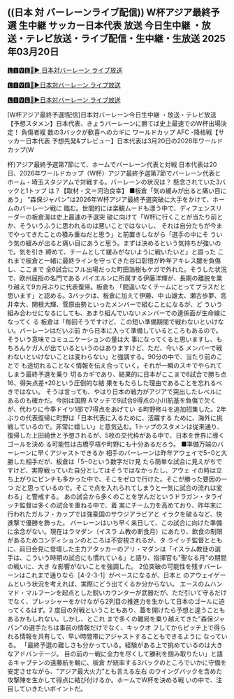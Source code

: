 <h2>((日本 対 バーレーンライブ配信)) W杯アジア最終予選 生中継 サッカー日本代表 放送 今日生中継 ・放送・テレビ放送・ライブ配信・生中継・生放送 2025年03月20日</h2>

[🅻🅸🆅🅴🔴▶️ 日本対バーレーン ライブ放送](https://awesomesalatv.blogspot.com/2025/03/japan-vs-bahrain.html)


[🅻🅸🆅🅴🔴▶️日本対バーレーン ライブ放送](https://awesomesalatv.blogspot.com/2025/03/japan-vs-bahrain.html)

[🅻🅸🆅🅴🔴▶️日本対バーレーン ライブ放送](https://awesomesalatv.blogspot.com/2025/03/japan-vs-bahrain.html)


[W杯アジア最終予選!配信]日本対バーレーン今日生中継 ・放送・テレビ放送【予想スタメン】日本代表、きょうバーレーンに勝てば史上最速でのW杯出場決定！ 負傷者複 数の3バックが歓喜へのカギに
ワールドカップ AFC -降格戦【サッカー日本代表 予想先発&プレビュー】日本代表は3月20日の2026年ワールドカップ(W

杯)アジア最終予選第7節にて、ホームでバーレーン代表と対戦 日本代表は20日、2026年ワールドカップ（W杯）アジア最終予選第7節でバーレーン代表と
ホーム・埼玉スタジアムで対戦する。バーレーンの状況は？ 懸念されていた3バックと1トップ
は？【取材・文＝河治良幸】
■板倉「気の緩みが出ると痛い目にあう」
"森保ジャパン"は2026年W杯アジア最終予選突破に大手をかけて、ホームのバーレーン戦に
臨む。世間的には楽観ムードも漂う中で、ディフェンスリーダーの板倉滉は史上最速の予選突
破に向けて「W杯に行くことが当たり前とか、そういうふうに思われるのは悪いことではないし、
それは自分たちが今までやってきたことの積み重ねだと思う」と前置きしながら「選手の中にそ
ういう気の緩みが出ると痛い目にあうと思う。まずは決めるという気持ちが強いので。気を引き
締めて、チームとして緩みがないように戦いたいと」と語った
これまで板倉と一緒に最終ラインを守ってきた谷口彰悟が昨年アキレス腱を負傷し、ここまで
全6試合にフル出場だった町田浩樹もケガで外れた。そうした状況で、欧州屈指の名門である
バイエルンに所属する伊藤洋輝が、長期の離脱を乗り越えて9カ月ぶりに代表復帰。板倉も
「間違いなくチームにとってプラスだと思います」と認める。3バックは、板倉に加えて伊藤、中
山雄太、瀬古歩夢、高井幸大、関根大輝、菅原由勢といったメンバーで組むことになるが、ど
ういう組み合わせになるにしても、あまり組んでいないメンバーでの連係面が生命線になってく
る
板倉は「毎回そうですけど、この短い準備期間で戦わないといけない。バーレーンはだいぶ前
から日本に入って準備しているところもあるので。そういう意味でコミュニケーションの量は大
事になってくると思いますし、もちろんケガ人が出ているというのはありますけど、ただ、今いる
メンバーで戦わないといけないことは変わらない」と強調する。90分の中で、当たり前のことで
も途切れることなく情報を伝え合っていく。それが一瞬のスキでやられてしまう最終予選を乗り
切るカギであり、結果的に日本がここまで6試合で勝ち点16、得失点差+20という圧倒的な結
果をもたらした理由であることを忘れるべきではない。
そうは言っても、やはり日本の戦力がアジアで突出したレベルにあるのも確かだ。今回は国際
Aマッチで9試合9得点の小川航基を負傷で欠くが、代わりに今季ドイツ1部で7得点をあげてい
る町野修斗を追加招集した。2年ぶりの代表復帰に町野は「日本代表に入るために、活躍する
ために、海外に挑戦しているので。非常に嬉しい」と意気込む。1トップのスタメンは従来通り、
復帰した上田綺世と予想されるが、5枚の交代枠がある中で、日本を世界に導くゴールを決め
る可能性は古橋亨梧や町野にも十分あるだろう。
■準備万端のバーレーンに早くアジャストできるか
相手のバーレーンは昨年アウェイで5−0と大勝した相手だが、板倉は「5−0という数字だけ見
たら簡単な試合に見えがちですけど、実際戦っていた自分としてはそうではなかったし、アウェ
イの時は立ち上がりにピンチも多かった中で、そこをゼロで行けた。そこが勝った要因の一つ
だと思っているので。そこで点を入れられてしまうと一気に試合の流れは変わる」と警戒する。
あの試合から多くのことを学んだというドラガン・タライッチ監督は多くの試合を重ねる中で、着
実にチーム力を高めており、昨年末に行われたガルフ・カップでは強豪国のサウジアラビアと
イラクを破るなど、快進撃で優勝を飾った。
バーレーンはいち早く来日して、この試合に向けた準備に余念がない。現在はラマダン（イスラ
ム教の断食月）にあたり、飲食の制限があるためコンディションのところは不安視されるが、タ
ライッチ監督とともに、前日会見に登壇した主力アタッカーのアリ・マダンは「イスラム教徒の選
手は、こういう時期の試合にも慣れている」と語り、指揮官も"聖なる月"の期間の戦いに、大き
な影響がないことを強調した。
2位突破の可能性を残すバーレーンはこれまで通りなら［4-2-3-1］がベースになるが、日本と
のアウェイゲームという状況を考えれば、実際にどう出てくるか分からない。
エースのムハンマド・マルフーンを起点とした鋭いカウンターが武器だが、ただ引いて守るだけ
でなく、プレッシャーをかけながら2列目の推進力を生かして日本のゴールに迫ってくるはず。2
度目の対戦ということもあり、蓋を開けたら予想と違うこともあるかもしれない。しかし、とこれ
まで多くの難局を乗り越えてきた"森保ジャパン"の選手たちは事前の情報だけでなく、キックオ
フしてからピッチ上で得られる情報を共有して、早い時間帯にアジャストすることもできるように
なっている。
「最終予選の難しさも分かっている。経験がある上で挑めているのは大きなアドバンテージ。
目の前の一戦に全力を尽くして勝利を掴み取りたい」と語るキャプテンの遠藤航を軸に、板倉
が統率する3バックのところでいかに守備を安定させながら、"アジア最大火力"とも言える左右
のウイングバックを含めた攻撃陣を生かして得点に結び付けるか。ホームでW杯を決める戦
いの中で、注目していきたいポイントだ。
